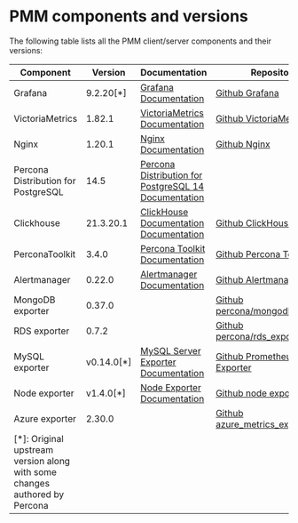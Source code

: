 # PMM components and versions

The following table lists all the PMM client/server components and their versions:


| Component| Version| Documentation                                 | Repository                                                                                                  |
|----------|--------|---------------------------------------------- |-------------------------------------------------------------------------------------------------------------|
| Grafana  | 9.2.20[*]    | [Grafana Documentation](https://grafana.com/docs/grafana/latest/)|[Github Grafana](https://github.com/percona-platform/grafana)|                                          
| VictoriaMetrics| 1.82.1    | [VictoriaMetrics Documentation](https://docs.victoriametrics.com/)|[Github VictoriaMetrics](https://github.com/VictoriaMetrics/VictoriaMetrics)    |                                          
| Nginx    | 1.20.1 | [Nginx Documentation](http://nginx.org/en/docs/)|[Github Nginx](https://github.com/nginx/nginx-releases)                                                    |                                          
| Percona Distribution for PostgreSQL  | 14.5    | [Percona Distribution for PostgreSQL 14 Documentation](https://www.percona.com/doc/postgresql/LATEST/index.html)|              |                                          
| Clickhouse| 21.3.20.1 |[ClickHouse Documentation Documentation](https://clickhouse.com/docs/en/)|[Github ClickHouse](https://github.com/ClickHouse/ClickHouse)|                                          
| PerconaToolkit  | 3.4.0    | [Percona Toolkit Documentation](https://www.percona.com/doc/percona-toolkit/3.0/index.html)|[Github Percona Toolkit](https://github.com/percona/percona-toolkit)|                                          
| Alertmanager  | 0.22.0   | [Alertmanager Documentation](https://prometheus.io/docs/alerting/latest/alertmanager/)|[Github Alertmanager](https://github.com/prometheus/alertmanager)|                                          
| MongoDB exporter  | 0.37.0    | |[Github percona/mongodb_exporter](https://github.com/percona/mongodb_exporter)|                                          
| RDS exporter  | 0.7.2    | |[Github percona/rds_exporter](https://github.com/percona/rds_exporter)|                                          
| MySQL exporter| v0.14.0[*]   | [MySQL Server Exporter Documentation](https://grafana.com/oss/prometheus/exporters/mysql-exporter/)|[Github Prometheus MySQL Exporter](github.com/percona/mysqld_exporter)    |                                          
| Node exporter|v1.4.0[*]| [Node Exporter Documentation](https://prometheus.io/docs/guides/node-exporter/)|[Github node exporter](https://github.com/percona/node_exporter)    |                                          
| Azure exporter| 2.30.0   |            | [Github azure_metrics_exporter](https://github.com/percona/azure_metrics_exporter)    |                                          
|[*]: Original upstream version along with some changes authored by Percona                                                                                                       |



